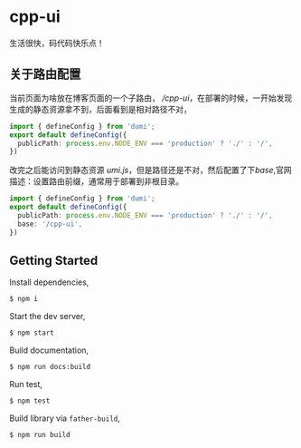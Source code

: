 # cpp-ui

生活很快，码代码快乐点！

## 关于路由配置
当前页面为啥放在博客页面的一个子路由， */cpp-ui*，在部署的时候，一开始发现生成的静态资源拿不到，后面看到是相对路径不对，
```ts
import { defineConfig } from 'dumi';
export default defineConfig({
  publicPath: process.env.NODE_ENV === 'production' ? './' : '/',
})
```
改完之后能访问到静态资源 *umi.js*，但是路径还是不对，然后配置了下*base*,官网描述：设置路由前缀，通常用于部署到非根目录。

```ts
import { defineConfig } from 'dumi';
export default defineConfig({
  publicPath: process.env.NODE_ENV === 'production' ? './' : '/',
  base: '/cpp-ui',
})
```

## Getting Started

Install dependencies,

```bash
$ npm i
```

Start the dev server,

```bash
$ npm start
```

Build documentation,

```bash
$ npm run docs:build
```

Run test,

```bash
$ npm test
```

Build library via `father-build`,

```bash
$ npm run build
```
